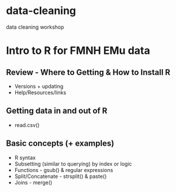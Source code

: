 # data-cleaning
data cleaning workshop

# Intro to R for FMNH EMu data

## Review - Where to Getting & How to Install R
* Versions + updating
* Help/Resources/links

## Getting data in and out of R 
* read.csv()

## Basic concepts (+ examples)
* R syntax
* Subsetting (similar to querying) by index or logic
* Functions - gsub() & regular expressions
* Split/Concatenate - strsplit() & paste()
* Joins - merge()
